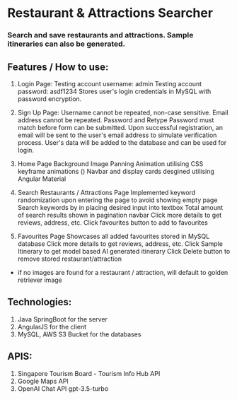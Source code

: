 # Restaurant & Attractions Searcher
### Search and save restaurants and attractions. Sample itineraries can also be generated. 

## Features / How to use:
1. Login Page: 
Testing account username: admin
Testing account password: asdf1234
Stores user's login credentials in MySQL with password encryption.

2. Sign Up Page: 
Username cannot be repeated, non-case sensitive. 
Email address cannot be repeated. 
Password and Retype Password must match before form can be submitted. 
Upon successful registration, an email will be sent to the user's email address to simulate verification process. 
User's data will be added to the database and can be used for login. 

3. Home Page
Background Image Panning Animation utilising CSS keyframe animations ()
Navbar and display cards desgined utilising Angular Material 

4. Search Restaurants / Attractions Page
Implemented keyword randomization upon entering the page to avoid showing empty page
Search keywords by in placing desired input into textbox 
Total amount of search results shown in pagination navbar
Click more details to get reviews, address, etc. 
Click favourites button to add to favourites 

5. Favourites Page
Showcases all added favourites stored in MySQL database
Click more details to get reviews, address, etc. 
Click Sample Itinerary to get model based AI generated itinerary 
Click Delete button to remove stored restaurant/attraction

* if no images are found for a restaurant / attraction, will default to golden retriever image

## Technologies: 
1. Java SpringBoot for the server 
2. AngularJS for the client 
3. MySQL, AWS S3 Bucket for the databases

## APIS: 
1. Singapore Tourism Board - Tourism Info Hub API
2. Google Maps API
3. OpenAI Chat API gpt-3.5-turbo
